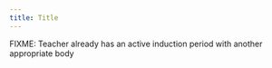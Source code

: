 ```yaml
---
title: Title
---
```


FIXME: Teacher already has an active induction period with another appropriate body
